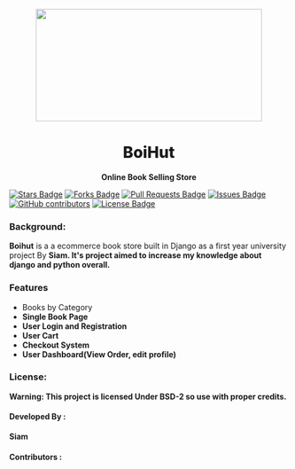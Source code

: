 <p align="center"><a target="_blank" rel="noopener noreferrer" href="https://github.com/shaongitt/boihut/blob/4678b1b92858fc2d68cc41108b6a40bbd3db808a/git_logo-org.png"><img align="center" src="https://github.com/shaongitt/boihut/raw/4678b1b92858fc2d68cc41108b6a40bbd3db808a/git_logo-org.png" style="width: 90%;height: 203px;max-width: 100%;"></a></p>
<h1 align="center"><b style="font-weight:800;">BoiHut</b></h2>
<p align="center"><b>Online Book Selling Store</b> </p>
<a href="https://github.com/shaongitt/boihut/stargazers"><img src="https://img.shields.io/github/stars/shaongitt/boihut" alt="Stars Badge"/></a>
<a href="https://github.com/shaongitt/boihut/members"><img src="https://img.shields.io/github/forks/shaongitt/boihut" alt="Forks Badge"/></a>
<a href="https://github.com/shaongitt/boihut/pulls"><img src="https://img.shields.io/github/issues-pr/shaongitt/boihut" alt="Pull Requests Badge"/></a>
<a href="https://github.com/shaongitt/boihut/issues"><img src="https://img.shields.io/github/issues/shaongitt/boihut" alt="Issues Badge"/></a>
<a href="https://github.com/shaongitt/boihut/graphs/contributors"><img alt="GitHub contributors" src="https://img.shields.io/github/contributors/shaongitt/boihut"></a>
<a href="https://github.com/shaongitt/boihut/blob/master/LICENSE"><img src="https://img.shields.io/github/license/abhisheknaiidu/shaongitt/boihut" alt="License Badge"/></a>

<h3 align="left"> Background: </h3>
<p align="left"> <b>Boihut</b> is a a ecommerce book store built in Django as a first year university project By <b> Siam. It's project aimed to increase my knowledge about django and python overall.

<h3 align="left"> Features</p></h3>

<ul>
<li style="font-weight:normal;">Books by Category</li>
<li>Single Book Page</li>
<li>User Login and Registration</li>
<li>User Cart</li>
<li>Checkout System</li>
<li>User Dashboard(View Order, edit profile)</li>
</ul>

<h3 align="left">License: </h4>
<p class="left">Warning: This project is licensed Under BSD-2 so use with proper credits.
<h4 align="left"> Developed By :</h3>
<p class="left"> Siam

<h4 class="left"> Contributors : </p>


